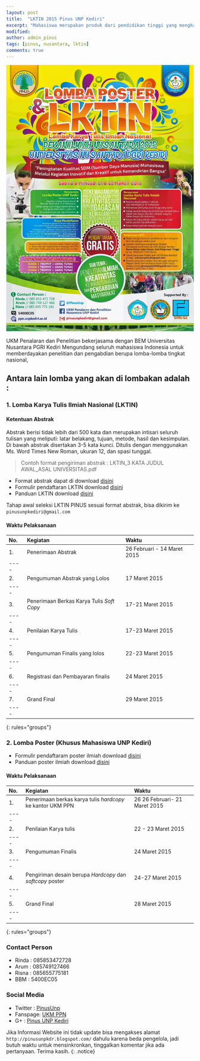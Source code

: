 ```yaml
---
layout: post
title:  "LKTIN 2015 Pinus UNP Kediri"
excerpt: "Mahasiswa merupakan produk dari pendidikan tinggi yang menghasilkan lulusan yang mempunyai sikap kecendekiawanan. Sikap tersebut meliputi sikap sebagai penemu, pemadu, penerap, serta sebagai pengembang IPTEKS. Untuk itu, mahasiswa yang merupakan salah satu kelompok masyarakat ilmiah harus mempunyai ciri kehidupan akademis yang dinamis."
modified: 
author: admin_pinus
tags: [pinus, nusantara, lktin]
comments: true
---
```



![Poster](../images/lktin-pinus-lq.jpg)

UKM Penalaran dan Penelitian bekerjasama dengan BEM Universitas Nusantara PGRI Kediri Mengundang seluruh mahasiswa Indonesia untuk memberdayakan penelitian dan pengabdian berupa lomba-lomba tingkat nasional,

## Antara lain lomba yang akan di lombakan adalah :

### 1. Lomba Karya Tulis Ilmiah Nasional (LKTIN)

#### Ketentuan Abstrak

Abstrak berisi tidak lebih dari 500 kata dan merupakan intisari seluruh tulisan yang meliputi: latar belakang, tujuan, metode, hasil dan kesimpulan. Di bawah abstrak disertakan 3-5 kata kunci. Ditulis dengan menggunakan Ms. Word Times New Roman, ukuran 12, dan spasi tunggal.

> Contoh format pengiriman abstrak : LKTIN_3 KATA JUDUL AWAL_ASAL UNIVERSITAS.pdf

- Format abstrak dapat di download [disini](/files/pedoman-abstrak.pdf)
- Formulir pendaftaran LKTIN download [disini](/files/formulir-lktin.docx)
- Panduan LKTIN download [disini](/files/panduan-lktin-pinus-2015.pdf)

Tahap awal seleksi LKTIN PINUS sesuai format abstrak, bisa dikirim ke `pinusunpkediri@gmail.com`

#### Waktu Pelaksanaan

| No. | Kegiatan | Waktu |
|:--------|:-------|:--------|
| 1. | Penerimaan Abstrak   | 26 Februari - 14 Maret 2015   |
|----
| 2. | Pengumuman Abstrak yang Lolos   | 17 Maret 2015   |
|----
| 3. | Penerimaan Berkas Karya Tulis *Soft Copy*   | 17-21 Maret 2015 |
|----
| 4. | Penilaian Karya Tulis | 17-23 Maret 2015 |
|----
| 5. | Pengumuman Finalis yang lolos | 22-23 Maret 2015 |
|----
| 6. | Registrasi dan Pembayaran finalis | 24 Maret 2015 |
|----
| 7. | Grand Final | 29 Maret 2015 |
|----
{: rules="groups"}


### 2. Lomba Poster (Khusus Mahasiswa UNP Kediri)

* Formulir pendaftaram poster ilmiah download [disini](/files/formulir-poster.docx)
* Panduan poster ilmiah download [disini](https://www.dropbox.com/s/fxturetr70v8f39/PANDUAN%20lomba%20poster.rar?dl=0)

#### Waktu Pelaksanaan

| No. | Kegiatan | Waktu |
|:--------|:-------|:--------|
| 1. | Penerimaan berkas karya tulis *hardcopy* ke kantor UKM PPN   | 26 26 Februari- 21 Maret 2015 |
|----
| 2. | Penilaian Karya tulis | 22 - 23 Maret 2015 |
|----
| 3. | Pengumuman Finalis | 24 Maret 2015 |
|----
| 4. | Pengiriman desain berupa *Hardcopy* dan *softcopy* poster | 24-27 Maret 2015 |
|----
| 5. | Grand Final | 28 Maret 2015 |
|----
{: rules="groups"}

### Contact Person

* Rinda : 085853472728
* Arum 	: 085749127466
* Risna : 085655775181
* BBM 	: 5400EC05

### Social Media

- Twitter : [PinusUnp](https://twitter.com/PinusUnp)
- Fanspage: [UKM PPN](https://www.facebook.com/ukm.ppn.unpkediri)
- G+		: [Pinus UNP Kediri](https://plus.google.com/114241305927942929604)

Jika Informasi Website ini tidak update bisa mengakses alamat `http://pinusunpkdr.blogspot.com/` dahulu karena beda pengelola, jadi butuh waktu untuk mensinkronkan, tinggalkan komentar jika ada pertanyaan. Terima kasih.
{: .notice}